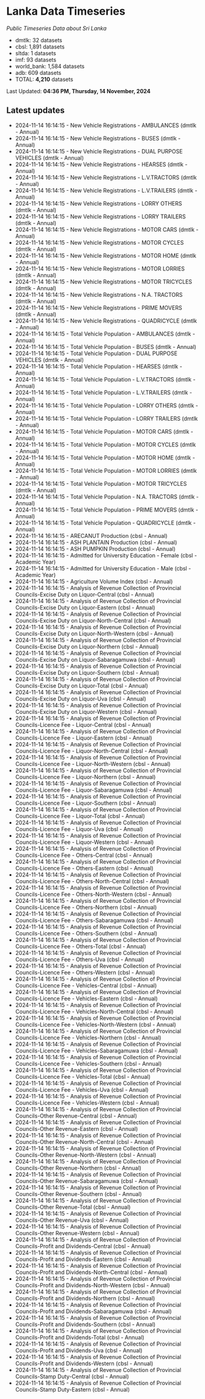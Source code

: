 # Lanka Data Timeseries
*Public Timeseries Data about Sri Lanka*

* dmtlk: 32 datasets
* cbsl: 1,891 datasets
* sltda: 1 datasets
* imf: 93 datasets
* world_bank: 1,584 datasets
* adb: 609 datasets
* TOTAL: **4,210** datasets

Last Updated: **04:36 PM, Thursday, 14 November, 2024**

## Latest updates

* 2024-11-14 16:14:15 - New Vehicle Registrations - AMBULANCES (dmtlk - Annual)
* 2024-11-14 16:14:15 - New Vehicle Registrations - BUSES (dmtlk - Annual)
* 2024-11-14 16:14:15 - New Vehicle Registrations - DUAL PURPOSE VEHICLES (dmtlk - Annual)
* 2024-11-14 16:14:15 - New Vehicle Registrations - HEARSES (dmtlk - Annual)
* 2024-11-14 16:14:15 - New Vehicle Registrations - L.V.TRACTORS (dmtlk - Annual)
* 2024-11-14 16:14:15 - New Vehicle Registrations - L.V.TRAILERS (dmtlk - Annual)
* 2024-11-14 16:14:15 - New Vehicle Registrations - LORRY OTHERS (dmtlk - Annual)
* 2024-11-14 16:14:15 - New Vehicle Registrations - LORRY TRAILERS (dmtlk - Annual)
* 2024-11-14 16:14:15 - New Vehicle Registrations - MOTOR CARS (dmtlk - Annual)
* 2024-11-14 16:14:15 - New Vehicle Registrations - MOTOR CYCLES (dmtlk - Annual)
* 2024-11-14 16:14:15 - New Vehicle Registrations - MOTOR HOME (dmtlk - Annual)
* 2024-11-14 16:14:15 - New Vehicle Registrations - MOTOR LORRIES (dmtlk - Annual)
* 2024-11-14 16:14:15 - New Vehicle Registrations - MOTOR TRICYCLES (dmtlk - Annual)
* 2024-11-14 16:14:15 - New Vehicle Registrations - N.A. TRACTORS (dmtlk - Annual)
* 2024-11-14 16:14:15 - New Vehicle Registrations - PRIME MOVERS (dmtlk - Annual)
* 2024-11-14 16:14:15 - New Vehicle Registrations - QUADRICYCLE (dmtlk - Annual)
* 2024-11-14 16:14:15 - Total Vehicle Population - AMBULANCES (dmtlk - Annual)
* 2024-11-14 16:14:15 - Total Vehicle Population - BUSES (dmtlk - Annual)
* 2024-11-14 16:14:15 - Total Vehicle Population - DUAL PURPOSE VEHICLES (dmtlk - Annual)
* 2024-11-14 16:14:15 - Total Vehicle Population - HEARSES (dmtlk - Annual)
* 2024-11-14 16:14:15 - Total Vehicle Population - L.V.TRACTORS (dmtlk - Annual)
* 2024-11-14 16:14:15 - Total Vehicle Population - L.V.TRAILERS (dmtlk - Annual)
* 2024-11-14 16:14:15 - Total Vehicle Population - LORRY OTHERS (dmtlk - Annual)
* 2024-11-14 16:14:15 - Total Vehicle Population - LORRY TRAILERS (dmtlk - Annual)
* 2024-11-14 16:14:15 - Total Vehicle Population - MOTOR CARS (dmtlk - Annual)
* 2024-11-14 16:14:15 - Total Vehicle Population - MOTOR CYCLES (dmtlk - Annual)
* 2024-11-14 16:14:15 - Total Vehicle Population - MOTOR HOME (dmtlk - Annual)
* 2024-11-14 16:14:15 - Total Vehicle Population - MOTOR LORRIES (dmtlk - Annual)
* 2024-11-14 16:14:15 - Total Vehicle Population - MOTOR TRICYCLES (dmtlk - Annual)
* 2024-11-14 16:14:15 - Total Vehicle Population - N.A. TRACTORS (dmtlk - Annual)
* 2024-11-14 16:14:15 - Total Vehicle Population - PRIME MOVERS (dmtlk - Annual)
* 2024-11-14 16:14:15 - Total Vehicle Population - QUADRICYCLE (dmtlk - Annual)
* 2024-11-14 16:14:15 - ARECANUT Production (cbsl - Annual)
* 2024-11-14 16:14:15 - ASH PLANTAIN Production (cbsl - Annual)
* 2024-11-14 16:14:15 - ASH PUMPKIN Production (cbsl - Annual)
* 2024-11-14 16:14:15 - Admitted for University Education - Female (cbsl - Academic Year)
* 2024-11-14 16:14:15 - Admitted for University Education - Male (cbsl - Academic Year)
* 2024-11-14 16:14:15 - Agriculture Volume Index (cbsl - Annual)
* 2024-11-14 16:14:15 - Analysis of Revenue Collection of Provincial Councils-Excise Duty on Liquor-Central (cbsl - Annual)
* 2024-11-14 16:14:15 - Analysis of Revenue Collection of Provincial Councils-Excise Duty on Liquor-Eastern (cbsl - Annual)
* 2024-11-14 16:14:15 - Analysis of Revenue Collection of Provincial Councils-Excise Duty on Liquor-North-Central (cbsl - Annual)
* 2024-11-14 16:14:15 - Analysis of Revenue Collection of Provincial Councils-Excise Duty on Liquor-North-Western (cbsl - Annual)
* 2024-11-14 16:14:15 - Analysis of Revenue Collection of Provincial Councils-Excise Duty on Liquor-Northern (cbsl - Annual)
* 2024-11-14 16:14:15 - Analysis of Revenue Collection of Provincial Councils-Excise Duty on Liquor-Sabaragamuwa (cbsl - Annual)
* 2024-11-14 16:14:15 - Analysis of Revenue Collection of Provincial Councils-Excise Duty on Liquor-Southern (cbsl - Annual)
* 2024-11-14 16:14:15 - Analysis of Revenue Collection of Provincial Councils-Excise Duty on Liquor-Total (cbsl - Annual)
* 2024-11-14 16:14:15 - Analysis of Revenue Collection of Provincial Councils-Excise Duty on Liquor-Uva (cbsl - Annual)
* 2024-11-14 16:14:15 - Analysis of Revenue Collection of Provincial Councils-Excise Duty on Liquor-Western (cbsl - Annual)
* 2024-11-14 16:14:15 - Analysis of Revenue Collection of Provincial Councils-Licence Fee - Liquor-Central (cbsl - Annual)
* 2024-11-14 16:14:15 - Analysis of Revenue Collection of Provincial Councils-Licence Fee - Liquor-Eastern (cbsl - Annual)
* 2024-11-14 16:14:15 - Analysis of Revenue Collection of Provincial Councils-Licence Fee - Liquor-North-Central (cbsl - Annual)
* 2024-11-14 16:14:15 - Analysis of Revenue Collection of Provincial Councils-Licence Fee - Liquor-North-Western (cbsl - Annual)
* 2024-11-14 16:14:15 - Analysis of Revenue Collection of Provincial Councils-Licence Fee - Liquor-Northern (cbsl - Annual)
* 2024-11-14 16:14:15 - Analysis of Revenue Collection of Provincial Councils-Licence Fee - Liquor-Sabaragamuwa (cbsl - Annual)
* 2024-11-14 16:14:15 - Analysis of Revenue Collection of Provincial Councils-Licence Fee - Liquor-Southern (cbsl - Annual)
* 2024-11-14 16:14:15 - Analysis of Revenue Collection of Provincial Councils-Licence Fee - Liquor-Total (cbsl - Annual)
* 2024-11-14 16:14:15 - Analysis of Revenue Collection of Provincial Councils-Licence Fee - Liquor-Uva (cbsl - Annual)
* 2024-11-14 16:14:15 - Analysis of Revenue Collection of Provincial Councils-Licence Fee - Liquor-Western (cbsl - Annual)
* 2024-11-14 16:14:15 - Analysis of Revenue Collection of Provincial Councils-Licence Fee - Others-Central (cbsl - Annual)
* 2024-11-14 16:14:15 - Analysis of Revenue Collection of Provincial Councils-Licence Fee - Others-Eastern (cbsl - Annual)
* 2024-11-14 16:14:15 - Analysis of Revenue Collection of Provincial Councils-Licence Fee - Others-North-Central (cbsl - Annual)
* 2024-11-14 16:14:15 - Analysis of Revenue Collection of Provincial Councils-Licence Fee - Others-North-Western (cbsl - Annual)
* 2024-11-14 16:14:15 - Analysis of Revenue Collection of Provincial Councils-Licence Fee - Others-Northern (cbsl - Annual)
* 2024-11-14 16:14:15 - Analysis of Revenue Collection of Provincial Councils-Licence Fee - Others-Sabaragamuwa (cbsl - Annual)
* 2024-11-14 16:14:15 - Analysis of Revenue Collection of Provincial Councils-Licence Fee - Others-Southern (cbsl - Annual)
* 2024-11-14 16:14:15 - Analysis of Revenue Collection of Provincial Councils-Licence Fee - Others-Total (cbsl - Annual)
* 2024-11-14 16:14:15 - Analysis of Revenue Collection of Provincial Councils-Licence Fee - Others-Uva (cbsl - Annual)
* 2024-11-14 16:14:15 - Analysis of Revenue Collection of Provincial Councils-Licence Fee - Others-Western (cbsl - Annual)
* 2024-11-14 16:14:15 - Analysis of Revenue Collection of Provincial Councils-Licence Fee - Vehicles-Central (cbsl - Annual)
* 2024-11-14 16:14:15 - Analysis of Revenue Collection of Provincial Councils-Licence Fee - Vehicles-Eastern (cbsl - Annual)
* 2024-11-14 16:14:15 - Analysis of Revenue Collection of Provincial Councils-Licence Fee - Vehicles-North-Central (cbsl - Annual)
* 2024-11-14 16:14:15 - Analysis of Revenue Collection of Provincial Councils-Licence Fee - Vehicles-North-Western (cbsl - Annual)
* 2024-11-14 16:14:15 - Analysis of Revenue Collection of Provincial Councils-Licence Fee - Vehicles-Northern (cbsl - Annual)
* 2024-11-14 16:14:15 - Analysis of Revenue Collection of Provincial Councils-Licence Fee - Vehicles-Sabaragamuwa (cbsl - Annual)
* 2024-11-14 16:14:15 - Analysis of Revenue Collection of Provincial Councils-Licence Fee - Vehicles-Southern (cbsl - Annual)
* 2024-11-14 16:14:15 - Analysis of Revenue Collection of Provincial Councils-Licence Fee - Vehicles-Total (cbsl - Annual)
* 2024-11-14 16:14:15 - Analysis of Revenue Collection of Provincial Councils-Licence Fee - Vehicles-Uva (cbsl - Annual)
* 2024-11-14 16:14:15 - Analysis of Revenue Collection of Provincial Councils-Licence Fee - Vehicles-Western (cbsl - Annual)
* 2024-11-14 16:14:15 - Analysis of Revenue Collection of Provincial Councils-Other Revenue-Central (cbsl - Annual)
* 2024-11-14 16:14:15 - Analysis of Revenue Collection of Provincial Councils-Other Revenue-Eastern (cbsl - Annual)
* 2024-11-14 16:14:15 - Analysis of Revenue Collection of Provincial Councils-Other Revenue-North-Central (cbsl - Annual)
* 2024-11-14 16:14:15 - Analysis of Revenue Collection of Provincial Councils-Other Revenue-North-Western (cbsl - Annual)
* 2024-11-14 16:14:15 - Analysis of Revenue Collection of Provincial Councils-Other Revenue-Northern (cbsl - Annual)
* 2024-11-14 16:14:15 - Analysis of Revenue Collection of Provincial Councils-Other Revenue-Sabaragamuwa (cbsl - Annual)
* 2024-11-14 16:14:15 - Analysis of Revenue Collection of Provincial Councils-Other Revenue-Southern (cbsl - Annual)
* 2024-11-14 16:14:15 - Analysis of Revenue Collection of Provincial Councils-Other Revenue-Total (cbsl - Annual)
* 2024-11-14 16:14:15 - Analysis of Revenue Collection of Provincial Councils-Other Revenue-Uva (cbsl - Annual)
* 2024-11-14 16:14:15 - Analysis of Revenue Collection of Provincial Councils-Other Revenue-Western (cbsl - Annual)
* 2024-11-14 16:14:15 - Analysis of Revenue Collection of Provincial Councils-Profit and Dividends-Central (cbsl - Annual)
* 2024-11-14 16:14:15 - Analysis of Revenue Collection of Provincial Councils-Profit and Dividends-Eastern (cbsl - Annual)
* 2024-11-14 16:14:15 - Analysis of Revenue Collection of Provincial Councils-Profit and Dividends-North-Central (cbsl - Annual)
* 2024-11-14 16:14:15 - Analysis of Revenue Collection of Provincial Councils-Profit and Dividends-North-Western (cbsl - Annual)
* 2024-11-14 16:14:15 - Analysis of Revenue Collection of Provincial Councils-Profit and Dividends-Northern (cbsl - Annual)
* 2024-11-14 16:14:15 - Analysis of Revenue Collection of Provincial Councils-Profit and Dividends-Sabaragamuwa (cbsl - Annual)
* 2024-11-14 16:14:15 - Analysis of Revenue Collection of Provincial Councils-Profit and Dividends-Southern (cbsl - Annual)
* 2024-11-14 16:14:15 - Analysis of Revenue Collection of Provincial Councils-Profit and Dividends-Total (cbsl - Annual)
* 2024-11-14 16:14:15 - Analysis of Revenue Collection of Provincial Councils-Profit and Dividends-Uva (cbsl - Annual)
* 2024-11-14 16:14:15 - Analysis of Revenue Collection of Provincial Councils-Profit and Dividends-Western (cbsl - Annual)
* 2024-11-14 16:14:15 - Analysis of Revenue Collection of Provincial Councils-Stamp Duty-Central (cbsl - Annual)
* 2024-11-14 16:14:15 - Analysis of Revenue Collection of Provincial Councils-Stamp Duty-Eastern (cbsl - Annual)
